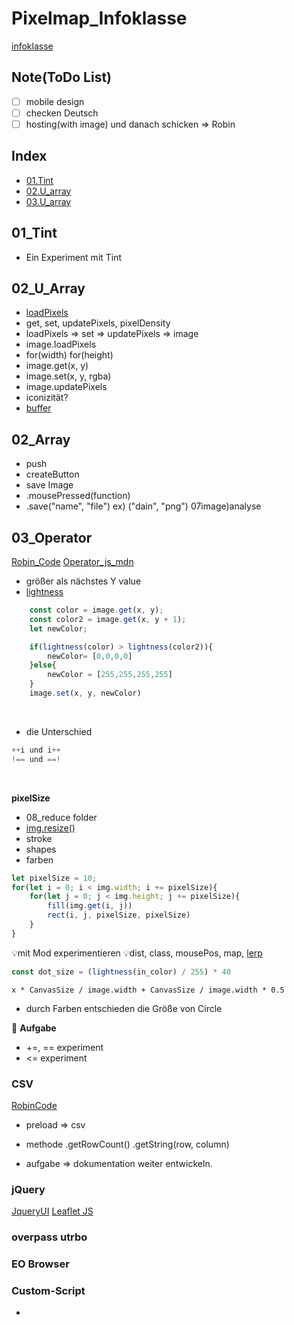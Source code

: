 # Pixelmap_Infoklasse
[infoklasse](https://github.com/infoklasse/image-analysis)


## Note(ToDo List)
- [ ] mobile design
- [ ] checken Deutsch 
- [ ] hosting(with image) und danach schicken => Robin

## Index
- [01.Tint](#01_Tint)
- [02.U_array](#02_U_Array)
- [03.U_array](#03_Operator)


## 01_Tint
- Ein Experiment mit Tint


## 02_U_Array
- [loadPixels](https://p5js.org/reference/#/p5/loadPixels)
- get, set, updatePixels, pixelDensity
- loadPixels => set => updatePixels => image
- image.loadPixels
- for(width) for(height)
- image.get(x, y)
- image.set(x, y, rgba)
- image.updatePixels
- iconizität?
- [buffer](https://appdividend.com/2019/03/26/javascript-arraybuffer-example-arraybuffer-object-tutorial/)


## 02_Array
- push
- createButton
- save Image
- .mousePressed(function)
- .save("name", "file") ex) ("dain", "png")
07image)analyse


## 03_Operator
[Robin_Code](https://github.com/infoklasse/pixelmaps-pixeldata)
[Operator_js_mdn](https://developer.mozilla.org/en-US/docs/Web/JavaScript/Reference/Operators)
- größer als nächstes Y value
- [lightness](https://p5js.org/reference/#/p5/lightness)
```javascript
    const color = image.get(x, y);
    const color2 = image.get(x, y + 1);
    let newColor;

    if(lightness(color) > lightness(color2)){
        newColor= [0,0,0,0]
    }else{
        newColor = [255,255,255,255]
    }
    image.set(x, y, newColor)
```
<br />

- die Unterschied

```javascript
++i und i++
!== und ==!
```

<br>

<strong>pixelSize</strong>

- 08_reduce folder
- [img.resize()](https://p5js.org/reference/#/p5.Image/resize)
- stroke
- shapes
- farben

```javascript
let pixelSize = 10;
for(let i = 0; i < img.width; i += pixelSize){
    for(let j = 0; j < img.height; j += pixelSize){
        fill(img.get(i, j))
        rect(i, j, pixelSize, pixelSize)
    }
}
```
💡mit Mod experimentieren
💡dist, class, mousePos, map, [lerp](https://p5js.org/reference/#/p5.Vector/lerp)


```javascript
const dot_size = (lightness(in_color) / 255) * 40
```


```javascipt
x * CanvasSize / image.width + CanvasSize / image.width * 0.5
```
- durch Farben entschieden die Größe von Circle

    
🐲 <strong>Aufgabe</strong>

- +=, == experiment
- <= experiment



### CSV
[RobinCode](https://github.com/infoklasse/pixelmaps-pixeldata/tree/main/011_CMS)
- preload => csv
- methode
.getRowCount()
.getString(row, column)

- aufgabe => dokumentation weiter entwickeln.


### jQuery
[JqueryUI](https://jqueryui.com/)
[Leaflet JS](https://leafletjs.com/)


### overpass utrbo
### EO Browser
### Custom-Script 
- 
